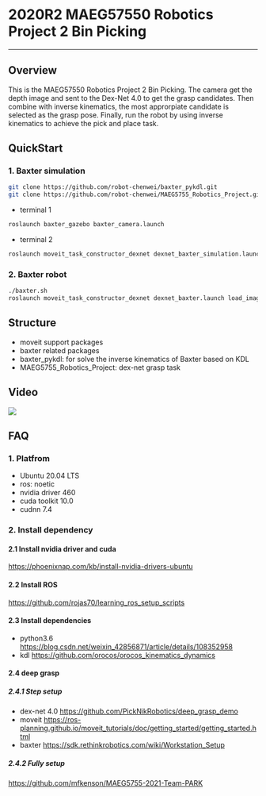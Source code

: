 # 2020R2 MAEG57550 Robotics Project 2 Bin Picking
------

## Overview
This is the MAEG57550 Robotics Project 2 Bin Picking.
The camera get the depth image and sent to the Dex-Net 4.0 to get the grasp candidates.
Then combine with inverse kinematics, the most approrpiate candidate is selected as the grasp pose.
Finally, run the robot by using inverse kinematics to achieve the pick and place task.

## QuickStart

### 1. Baxter simulation
```bash
git clone https://github.com/robot-chenwei/baxter_pykdl.git
git clone https://github.com/robot-chenwei/MAEG5755_Robotics_Project.git
```
+ terminal 1
```bash
roslaunch baxter_gazebo baxter_camera.launch
```
+ terminal 2
```bash
roslaunch moveit_task_constructor_dexnet dexnet_baxter_simulation.launch load_image:=false
```

### 2. Baxter robot
```bash
./baxter.sh
roslaunch moveit_task_constructor_dexnet dexnet_baxter.launch load_image:=false
```

## Structure
+ moveit support packages
+ baxter related packages
+ baxter_pykdl: for solve the inverse kinematics of Baxter based on KDL
+ MAEG5755_Robotics_Project: dex-net grasp task

## Video
[![](https://img.youtube.com/vi/rpCKKMZ19CY/0.jpg)](https://www.youtube.com/watch?v=rpCKKMZ19CY)

## FAQ

### 1. Platfrom
+ Ubuntu 20.04 LTS
+ ros: noetic 
+ nvidia driver 460
+ cuda toolkit 10.0
+ cudnn 7.4

### 2. Install dependency
#### 2.1 Install nvidia driver and cuda
https://phoenixnap.com/kb/install-nvidia-drivers-ubuntu

#### 2.2 Install ROS
https://github.com/rojas70/learning_ros_setup_scripts

#### 2.3 Install dependencies
+ python3.6
https://blog.csdn.net/weixin_42856871/article/details/108352958
+ kdl
https://github.com/orocos/orocos_kinematics_dynamics

#### 2.4 deep grasp
##### 2.4.1 Step setup
- dex-net 4.0
https://github.com/PickNikRobotics/deep_grasp_demo
- moveit
https://ros-planning.github.io/moveit_tutorials/doc/getting_started/getting_started.html
- baxter
https://sdk.rethinkrobotics.com/wiki/Workstation_Setup

##### 2.4.2 Fully setup
https://github.com/mfkenson/MAEG5755-2021-Team-PARK

